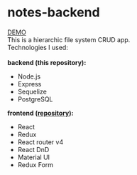 # notes-backend
<a href="http://bigstorage.herokuapp.com">DEMO</a><br>
This is a hierarchic file system CRUD app.<br>
Technologies I used:<br><br>
<b>backend (this repository):</b><br>
<ul>
  <li>Node.js</li>
  <li>Express</li>
  <li>Sequelize</li>
  <li>PostgreSQL</li>
</ul>
<b>frontend (<a href="https://github.com/danya296/notes-frontend">repository</a>):</b><br>
<ul>
  <li>React</li>
  <li>Redux</li>
  <li>React router v4</li>
  <li>React DnD</li>
  <li>Material UI</li>
  <li>Redux Form</li>
</ul>
